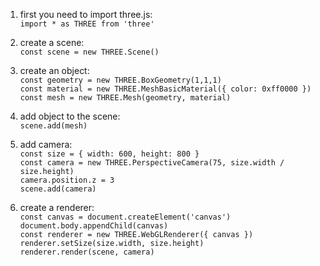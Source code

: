 1. first you need to import three.js:  
`import * as THREE from 'three'`

2. create a scene:  
`const scene = new THREE.Scene()`

3. create an object:  
`const geometry = new THREE.BoxGeometry(1,1,1)`  
`const material = new THREE.MeshBasicMaterial({ color: 0xff0000 })`  
`const mesh = new THREE.Mesh(geometry, material)`  

4. add object to the scene:  
`scene.add(mesh)`

5. add camera:  
`const size = { width: 600, height: 800 }`  
`const camera = new THREE.PerspectiveCamera(75, size.width / size.height)`  
`camera.position.z = 3`  
`scene.add(camera)`  

6. create a renderer:  
`const canvas = document.createElement('canvas')`  
`document.body.appendChild(canvas)`  
`const renderer = new THREE.WebGLRenderer({ canvas })`  
`renderer.setSize(size.width, size.height)`  
`renderer.render(scene, camera)`
